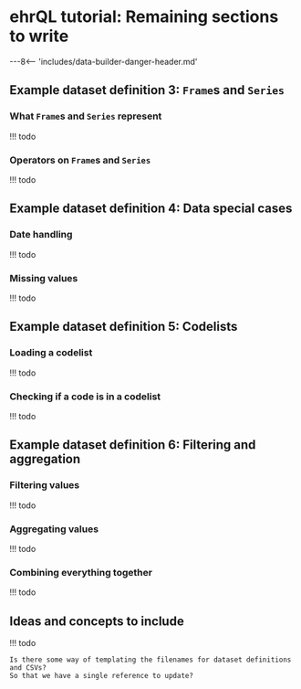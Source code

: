 # ehrQL tutorial: Remaining sections to write

---8<-- 'includes/data-builder-danger-header.md'

## Example dataset definition 3: `Frame`s and `Series`

### What `Frame`s and `Series` represent

!!! todo

### Operators on `Frame`s and `Series`

!!! todo

## Example dataset definition 4: Data special cases

### Date handling

!!! todo

### Missing values

!!! todo

## Example dataset definition 5: Codelists

### Loading a codelist

!!! todo

### Checking if a code is in a codelist

!!! todo

## Example dataset definition 6: Filtering and aggregation

### Filtering values

!!! todo

### Aggregating values

!!! todo

### Combining everything together

!!! todo

## Ideas and concepts to include

!!! todo

    Is there some way of templating the filenames for dataset definitions and CSVs?
    So that we have a single reference to update?
